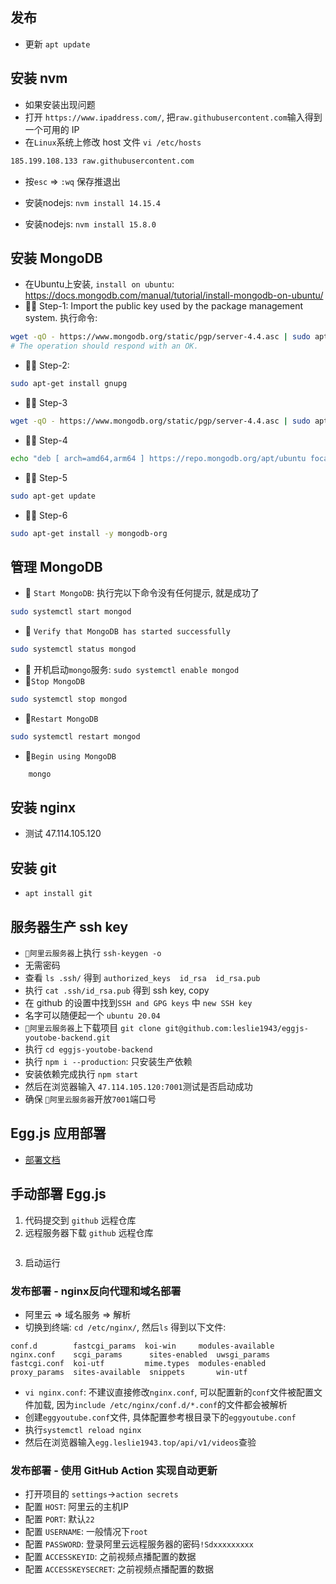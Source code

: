 ## 发布
- 更新 `apt update`

## 安装 nvm
- 如果安装出现问题
- 打开 `https://www.ipaddress.com/`, 把`raw.githubusercontent.com`输入得到一个可用的 IP
- 在`Linux`系统上修改 host 文件 `vi /etc/hosts`
```bash
185.199.108.133 raw.githubusercontent.com
```
- 按`esc` => `:wq` 保存推退出

- 安装nodejs: `nvm install 14.15.4`
- 安装nodejs: `nvm install 15.8.0`

## 安装 MongoDB
- 在Ubuntu上安装, `install on ubuntu`: https://docs.mongodb.com/manual/tutorial/install-mongodb-on-ubuntu/
- 🚀🚀 Step-1: Import the public key used by the package management system. 执行命令: 
```bash
wget -qO - https://www.mongodb.org/static/pgp/server-4.4.asc | sudo apt-key add -
# The operation should respond with an OK.
```
- 🚀🚀 Step-2: 
```bash
sudo apt-get install gnupg
```
- 🚀🚀 Step-3
```bash
wget -qO - https://www.mongodb.org/static/pgp/server-4.4.asc | sudo apt-key add -
```
- 🚀🚀 Step-4
```bash
echo "deb [ arch=amd64,arm64 ] https://repo.mongodb.org/apt/ubuntu focal/mongodb-org/4.4 multiverse" | sudo tee /etc/apt/sources.list.d/mongodb-org-4.4.list
```
- 🚀🚀 Step-5
```bash
sudo apt-get update
```
- 🚀🚀 Step-6
```bash
sudo apt-get install -y mongodb-org
```

## 管理 MongoDB
- 🚀 `Start MongoDB`: 执行完以下命令没有任何提示, 就是成功了
```bash
sudo systemctl start mongod
```
- 🚀 `Verify that MongoDB has started successfully`
```bash
sudo systemctl status mongod
```
- 🚀 开机启动`mongo`服务: `sudo systemctl enable mongod`
- 🚀`Stop MongoDB`
```bash
sudo systemctl stop mongod
```
- 🚀`Restart MongoDB`
```bash
sudo systemctl restart mongod
```
- 🚀`Begin using MongoDB`
```bash
    mongo
```

## 安装 nginx
- 测试 47.114.105.120

## 安装 git
- `apt install git`

## 服务器生产 ssh key
- `🛬阿里云服务器`上执行 `ssh-keygen -o`
- 无需密码
- 查看 `ls .ssh/` 得到 `authorized_keys  id_rsa  id_rsa.pub`
- 执行 `cat .ssh/id_rsa.pub` 得到 ssh key, copy
- 在 github 的设置中找到`SSH and GPG keys` 中 `new SSH key`
- 名字可以随便起一个 `ubuntu 20.04`
- `🛬阿里云服务器`上下载项目 `git clone git@github.com:leslie1943/eggjs-youtobe-backend.git`
- 执行 `cd eggjs-youtobe-backend`
- 执行 `npm i --production`: 只安装生产依赖
- 安装依赖完成执行 `npm start`
- 然后在浏览器输入 `47.114.105.120:7001`测试是否启动成功
- 确保 `🛬阿里云服务器`开放`7001`端口号

## Egg.js 应用部署
- [部署文档](https://eggjs.org/zh-cn/core/deployment.html)

## 手动部署 Egg.js
1. 代码提交到 `github` 远程仓库
2. 远程服务器下载 `github` 远程仓库
```bash

```
3. 启动运行



### 发布部署 - nginx反向代理和域名部署
- 阿里云 => 域名服务 => 解析
- 切换到终端: `cd /etc/nginx/`, 然后`ls` 得到以下文件:
```
conf.d        fastcgi_params  koi-win     modules-available  nginx.conf    scgi_params      sites-enabled  uwsgi_params
fastcgi.conf  koi-utf         mime.types  modules-enabled    proxy_params  sites-available  snippets       win-utf
```
- `vi nginx.conf`: 不建议直接修改`nginx.conf`, 可以配置新的`conf`文件被配置文件加载, 因为`include /etc/nginx/conf.d/*.conf`的文件都会被解析
- 创建`eggyoutube.conf`文件, 具体配置参考根目录下的`eggyoutube.conf`
- 执行`systemctl reload nginx`
- 然后在浏览器输入`egg.leslie1943.top/api/v1/videos`查验


### 发布部署 - 使用 GitHub Action 实现自动更新
- 打开项目的 `settings`->`action secrets`
- 配置 `HOST`: 阿里云的主机IP
- 配置 `PORT`: 默认`22`
- 配置 `USERNAME`: 一般情况下`root`
- 配置 `PASSWORD`: 登录阿里云远程服务器的密码`!Sdxxxxxxxxx`
- 配置 `ACCESSKEYID`: 之前视频点播配置的数据
- 配置 `ACCESSKEYSECRET`: 之前视频点播配置的数据